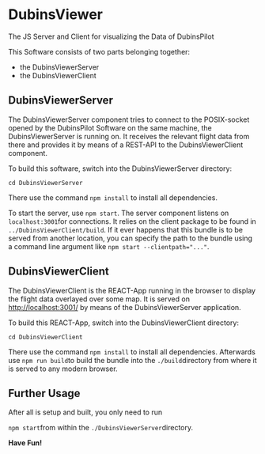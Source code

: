 # DubinsViewer
The JS Server and Client for visualizing the Data of DubinsPilot


This Software consists of two parts belonging together:
  * the DubinsViewerServer
  * the DubinsViewerClient
  
## DubinsViewerServer
The DubinsViewerServer component tries to connect to the POSIX-socket opened by the DubinsPilot Software on the same machine, the DubinsViewerServer is running on. It receives the relevant flight data from there and provides it by means of a REST-API to the DubinsViewerClient component.

To build this software, switch into the DubinsViewerServer directory:

`cd DubinsViewerServer`

There use the command `npm install` to install all dependencies.

To start the server, use `npm start`. The server component listens on `localhost:3001`for connections. It relies on the client package to be found in `../DubinsViewerClient/build`. If it ever happens that this bundle is to be served from another location, you can specify the path to the bundle using a command line argument like `npm start --clientpath="..."`.

## DubinsViewerClient
The DubinsViewerClient is the REACT-App running in the browser to display the flight data overlayed over some map. It is served on [http://localhost:3001/](http://localhost:3001/) by means of the DubinsViewerServer application.

To build this REACT-App, switch into the DubinsViewerClient directory:

`cd DubinsViewerClient`

There use the command `npm install` to install all dependencies. Afterwards use `npm run build`to build the bundle into the `./build`directory from where it is served to any modern browser.

## Further Usage
After all is setup and built, you only need to run 

`npm start`from within the `./DubinsViewerServer`directory.

**Have Fun!**





